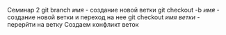 Семинар 2
git branch *имя* - создание новой ветки
git checkout -b *имя* - создание новой ветки и переход на нее
git checkout *имя ветки* - перерйти на ветку
Создаем конфликт веток 

